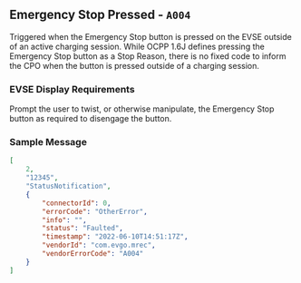 ## Emergency Stop Pressed - `A004`

Triggered when the Emergency Stop button is pressed on the EVSE outside
of an active charging session. While OCPP 1.6J defines pressing the
Emergency Stop button as a Stop Reason, there is no fixed code to inform
the CPO when the button is pressed outside of a charging session.

### EVSE Display Requirements

Prompt the user to twist, or otherwise manipulate, the Emergency Stop
button as required to disengage the button.

### Sample Message

```json
[
    2,
    "12345",
    "StatusNotification",
    {
		"connectorId": 0,
		"errorCode": "OtherError",
		"info": "",
		"status": "Faulted",
		"timestamp": "2022-06-10T14:51:17Z",
		"vendorId": "com.evgo.mrec",
		"vendorErrorCode": "A004"
    }
]
```
